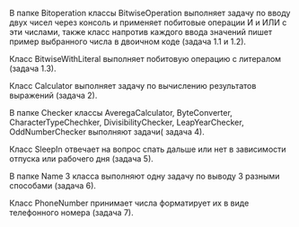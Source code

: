 В папке Bitoperation классы BitwiseOperation выполняет задачу по вводу двух чисел через консоль и применяет побитовые операции И и ИЛИ с эти числами, также класс напротив каждого ввода значений пишет пример выбранного числа в двоичном коде (задача 1.1 и 1.2). 

Класс BitwiseWithLiteral выполняет побитовую операцию с литералом (задача 1.3).

Класс Calculator выполняет задачу по вычислению результатов выражений (задача 2).

В папке Checker классы AveregaCalculator, ByteConverter, CharacterTypeChechker, 
DivisibilityChecker, LeapYearChecker, OddNumberChecker выполняют задачи( задача 4).

Класс SleepIn отвечает на вопрос спать дальше или нет в зависимости отпуска или рабочего дня (задача 5).

В папке Name 3 класса выполняют одну задачу по выводу 3 разными способами (задача 6).

Класс PhoneNumber принимает числа форматирует их в виде телефонного номера (задача 7).

